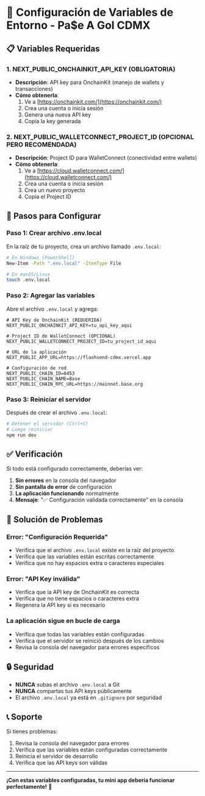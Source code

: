 # 🚀 Configuración de Variables de Entorno - Pa$e A Gol CDMX

## 📋 Variables Requeridas

### 1. **NEXT_PUBLIC_ONCHAINKIT_API_KEY** (OBLIGATORIA)
- **Descripción**: API key para OnchainKit (manejo de wallets y transacciones)
- **Cómo obtenerla**: 
  1. Ve a [https://onchainkit.com/](https://onchainkit.com/)
  2. Crea una cuenta o inicia sesión
  3. Genera una nueva API key
  4. Copia la key generada

### 2. **NEXT_PUBLIC_WALLETCONNECT_PROJECT_ID** (OPCIONAL PERO RECOMENDADA)
- **Descripción**: Project ID para WalletConnect (conectividad entre wallets)
- **Cómo obtenerla**:
  1. Ve a [https://cloud.walletconnect.com/](https://cloud.walletconnect.com/)
  2. Crea una cuenta o inicia sesión
  3. Crea un nuevo proyecto
  4. Copia el Project ID

## 🔧 Pasos para Configurar

### Paso 1: Crear archivo .env.local
En la raíz de tu proyecto, crea un archivo llamado `.env.local`:

```bash
# En Windows (PowerShell)
New-Item -Path ".env.local" -ItemType File

# En macOS/Linux
touch .env.local
```

### Paso 2: Agregar las variables
Abre el archivo `.env.local` y agrega:

```env
# API Key de OnchainKit (REQUERIDA)
NEXT_PUBLIC_ONCHAINKIT_API_KEY=tu_api_key_aqui

# Project ID de WalletConnect (OPCIONAL)
NEXT_PUBLIC_WALLETCONNECT_PROJECT_ID=tu_project_id_aqui

# URL de la aplicación
NEXT_PUBLIC_APP_URL=https://flashsend-cdmx.vercel.app

# Configuración de red
NEXT_PUBLIC_CHAIN_ID=8453
NEXT_PUBLIC_CHAIN_NAME=Base
NEXT_PUBLIC_CHAIN_RPC_URL=https://mainnet.base.org
```

### Paso 3: Reiniciar el servidor
Después de crear el archivo `.env.local`:

```bash
# Detener el servidor (Ctrl+C)
# Luego reiniciar
npm run dev
```

## ✅ Verificación

Si todo está configurado correctamente, deberías ver:

1. **Sin errores** en la consola del navegador
2. **Sin pantalla de error** de configuración
3. **La aplicación funcionando** normalmente
4. **Mensaje**: "✅ Configuración validada correctamente" en la consola

## 🚨 Solución de Problemas

### Error: "Configuración Requerida"
- Verifica que el archivo `.env.local` existe en la raíz del proyecto
- Verifica que las variables están escritas correctamente
- Verifica que no hay espacios extra o caracteres especiales

### Error: "API Key inválida"
- Verifica que la API key de OnchainKit es correcta
- Verifica que no tiene espacios o caracteres extra
- Regenera la API key si es necesario

### La aplicación sigue en bucle de carga
- Verifica que todas las variables están configuradas
- Verifica que el servidor se reinició después de los cambios
- Revisa la consola del navegador para errores específicos

## 🔒 Seguridad

- **NUNCA** subas el archivo `.env.local` a Git
- **NUNCA** compartas tus API keys públicamente
- El archivo `.env.local` ya está en `.gitignore` por seguridad

## 📞 Soporte

Si tienes problemas:
1. Revisa la consola del navegador para errores
2. Verifica que las variables están configuradas correctamente
3. Reinicia el servidor de desarrollo
4. Verifica que las API keys son válidas

---

**¡Con estas variables configuradas, tu mini app debería funcionar perfectamente!** 🎉
